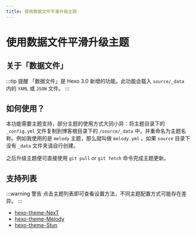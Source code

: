 ```yaml
---
title: 使用数据文件平滑升级主题
---
```


# 使用数据文件平滑升级主题 <Badge text="MoshiYeap"/> <Badge text="Finish"/>

## 关于「数据文件」

:::tip 提醒
「数据文件」是 Hexo 3.0 新增的功能。此功能会载入 `source/_data` 内的 `YAML` 或 `JSON` 文件。
:::

## 如何使用？

本功能需要主题支持，部分主题的使用方式大同小异：将主题目录下的 `_config.yml` 文件复制到博客根目录下的 `/source/_data` 中，并重命名为主题名称。例如我使用的是 `melody` 主题，那么就叫做 `melody.yml` 。如果 `source` 目录下没有 `_data` 文件夹请自行创建。

之后升级主题便可直接使用 `git pull` or `git fetch` 命令完成主题更新。

## 支持列表

:::warning 警告
点击主题列表即可查看设置方法，不同主题配置方式可能存在差异。
:::

- [hexo-theme-NexT](https://github.com/theme-next/hexo-theme-next/blob/master/docs/zh-CN/DATA-FILES.md)
- [hexo-theme-Melody](https://molunerfinn.com/hexo-theme-melody-doc/#/zh-Hans/quick-start?id=%E8%AE%BE%E7%BD%AE)
- [hexo-theme-Stun](https://liuyib.github.io/hexo-theme-stun/zh-CN/advanced/theme-config.html#%E5%B9%B3%E6%BB%91%E5%8D%87%E7%BA%A7)
